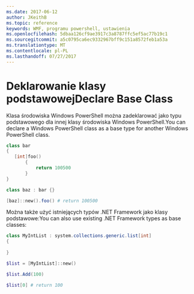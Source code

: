 ```yaml
---
ms.date: 2017-06-12
author: JKeithB
ms.topic: reference
keywords: WMF, programu powershell, ustawienia
ms.openlocfilehash: 5dbaa126cf9ae3917c3a8787ffc5ef5ac77b19c1
ms.sourcegitcommit: a5c0795ca6ec9332967bff9c151a8572feb1a53a
ms.translationtype: MT
ms.contentlocale: pl-PL
ms.lasthandoff: 07/27/2017
---
```

# <a name="declare-base-class"></a><span data-ttu-id="04a49-102">Deklarowanie klasy podstawowej</span><span class="sxs-lookup"><span data-stu-id="04a49-102">Declare Base Class</span></span>
<span data-ttu-id="04a49-103">Klasa środowiska Windows PowerShell można zadeklarować jako typu podstawowego dla innej klasy środowiska Windows PowerShell.</span><span class="sxs-lookup"><span data-stu-id="04a49-103">You can declare a Windows PowerShell class as a base type for another Windows PowerShell class.</span></span>

```powershell
class bar
{
   [int]foo() 
       {
           return 100500
       }
}

class baz : bar {}

[baz]::new().foo() # return 100500
```

<span data-ttu-id="04a49-104">Można także użyć istniejących typów .NET Framework jako klasy podstawowe:</span><span class="sxs-lookup"><span data-stu-id="04a49-104">You can also use existing .NET Framework types as base classes:</span></span>

```powershell
class MyIntList : system.collections.generic.list[int]
{
    
}

$list = [MyIntList]::new()

$list.Add(100)

$list[0] # return 100
```

